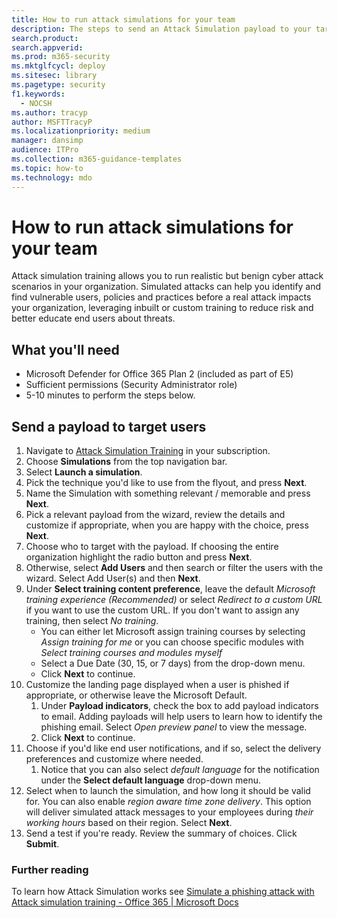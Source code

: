 ```yaml
---
title: How to run attack simulations for your team
description: The steps to send an Attack Simulation payload to your target users for your team or organization for training. Simulated attacks can help you identify and find vulnerable users, policies and practices before a real attack impacts your organization.
search.product: 
search.appverid: 
ms.prod: m365-security
ms.mktglfcycl: deploy
ms.sitesec: library
ms.pagetype: security
f1.keywords: 
  - NOCSH
ms.author: tracyp
author: MSFTTracyP
ms.localizationpriority: medium
manager: dansimp
audience: ITPro
ms.collection: m365-guidance-templates
ms.topic: how-to
ms.technology: mdo
---
```


# How to run attack simulations for your team

Attack simulation training allows you to run realistic but benign cyber attack scenarios in your organization. Simulated attacks can help you identify and find vulnerable users, policies and practices before a real attack impacts your organization, leveraging inbuilt or custom training to reduce risk and better educate end users about threats.

## What you'll need

- Microsoft Defender for Office 365 Plan 2 (included as part of E5)
- Sufficient permissions (Security Administrator role)
- 5-10 minutes to perform the steps below.

## Send a payload to target users

1. Navigate to [Attack Simulation Training](https://security.microsoft.com/attacksimulator ) in your subscription.
1. Choose **Simulations** from the top navigation bar.
1. Select **Launch a simulation**.
1. Pick the technique you'd like to use from the flyout, and press **Next**.
1. Name the Simulation with something relevant / memorable and press **Next**.
1. Pick a relevant payload from the wizard, review the details and customize if appropriate, when you are happy with the choice, press **Next**.
1. Choose who to target with the payload. If choosing the entire organization highlight the radio button and press **Next**.
1. Otherwise, select **Add Users** and then search or filter the users with the wizard. Select Add User(s) and then **Next**.
1. Under **Select training content preference**, leave the default *Microsoft training experience (Recommended)* or select *Redirect to a custom URL* if you want to use the custom URL. If you don't want to assign any training, then select *No training*.
    - You can either let Microsoft assign training courses by selecting *Assign training for me* or you can choose specific modules with *Select training courses and modules myself*
    - Select a Due Date (30, 15, or 7 days) from the drop-down menu.
    - Click **Next** to continue.
1. Customize the landing page displayed when a user is phished if appropriate, or otherwise leave the Microsoft Default.
    1. Under **Payload indicators**, check the box to add payload indicators to email. Adding payloads will help users to learn how to identify the phishing email. Select *Open preview panel* to view the message.
    1. Click **Next** to continue.
1. Choose if you'd like end user notifications, and if so, select the delivery preferences and customize where needed.
    1. Notice that you can also select *default language* for the notification under the **Select default language** drop-down menu.
1. Select when to launch the simulation, and how long it should be valid for. You can also enable *region aware time zone delivery*. This option will deliver simulated attack messages to your employees during *their working hours* based on their region. Select **Next**.
1. Send a test if you're ready. Review the summary of choices. Click **Submit**.

### Further reading

To learn how Attack Simulation works see [Simulate a phishing attack with Attack simulation training - Office 365 | Microsoft Docs](../../office-365-security/attack-simulation-training.md)
